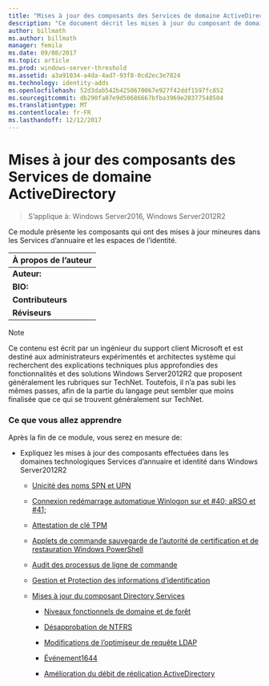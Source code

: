 ```yaml
---
title: "Mises à jour des composants des Services de domaine ActiveDirectory"
description: "Ce document décrit les mises à jour du composant de domaine ActiveDirectory pour Windows Server2012R2"
author: billmath
ms.author: billmath
manager: femila
ms.date: 09/08/2017
ms.topic: article
ms.prod: windows-server-threshold
ms.assetid: a3a91034-a4da-4ad7-93f8-0cd2ec3e7824
ms.technology: identity-adds
ms.openlocfilehash: 52d3dab542b4250670067e927f42ddf1597fc852
ms.sourcegitcommit: db290fa07e9d50686667bfba3969e20377548504
ms.translationtype: MT
ms.contentlocale: fr-FR
ms.lasthandoff: 12/12/2017
---
```

# <a name="active-directory-domain-services-component-updates"></a>Mises à jour des composants des Services de domaine ActiveDirectory

>S’applique à: Windows Server2016, Windows Server2012R2

Ce module présente les composants qui ont des mises à jour mineures dans les Services d’annuaire et les espaces de l’identité.  
  
|À propos de l’auteur|  
|--------------------|  
|**Auteur:**|Justin Turner|  
|**BIO:**|Justin est un ingénieur Support résolution Senior avec l’équipe des Services d’annuaire basée à Irving, Texas, États-Unis.  Il a créé ou contribué à de nombreux cours de formation et articles de la base de connaissances pour la Knowledgebase Microsoft au cours des 12dernières années. Il enseigne employés de Microsoft et de la nouvelle architecture de produits clients est enseigne MicrosoftCertified Master (MCM), MicrosoftCertified Trainer (MCT) et contient une maîtrise Degré dans les systèmes cognitifs et ordinateur.|  
|**Contributeurs**|Ce module de formation inclut des contributions de *Michiko Short*, *Dean Wells*, *Alan Jowett*, *Manu Pushpendran*, *Yashar Bahman*, *Anoosh Saboori*, *Rashmi Jha*, *Justin Hall* et *Herbert Mauerer*|  
|**Réviseurs**|Un grand merci aux personnes suivantes qui ont leur propre temps de réviser et de commentaires: *Joey Seifert*, *Justin Hall*|  
  
> [!NOTE]  
> Ce contenu est écrit par un ingénieur du support client Microsoft et est destiné aux administrateurs expérimentés et architectes système qui recherchent des explications techniques plus approfondies des fonctionnalités et des solutions Windows Server2012R2 que proposent généralement les rubriques sur TechNet. Toutefois, il n’a pas subi les mêmes passes, afin de la partie du langage peut sembler que moins finalisée que ce qui se trouvent généralement sur TechNet.  
  
### <a name="what-you-will-learn"></a>Ce que vous allez apprendre  
Après la fin de ce module, vous serez en mesure de:  
  
-   Expliquez les mises à jour des composants effectuées dans les domaines technologiques Services d’annuaire et identité dans Windows Server2012R2  
  
    -   [Unicité des noms SPN et UPN](../../../ad-ds/manage/component-updates/SPN-and-UPN-uniqueness.md)  
  
    -   [Connexion redémarrage automatique Winlogon sur et #40; aRSO et #41;](../../../ad-ds/manage/component-updates/Winlogon-Automatic-Restart-Sign-On--ARSO-.md)  
  
    -   [Attestation de clé TPM](../../../ad-ds/manage/component-updates/TPM-Key-Attestation.md)  
  
    -   [Applets de commande sauvegarde de l’autorité de certification et de restauration Windows PowerShell](../../../ad-ds/manage/component-updates/CA-Backup-and-Restore-Windows-PowerShell-cmdlets.md)  
  
    -   [Audit des processus de ligne de commande](../../../ad-ds/manage/component-updates/Command-line-process-auditing.md)  
  
    -   [Gestion et Protection des informations d’identification](https://technet.microsoft.com/library/dn408190.aspx)  
  
    -   [Mises à jour du composant Directory Services](../../../ad-ds/manage/component-updates/Directory-Services-component-updates.md)  
  
        -   [Niveaux fonctionnels de domaine et de forêt](../../../ad-ds/manage/component-updates/../../../ad-ds/manage/component-updates/Directory-Services-component-updates.md#BKMK_FL)  
  
        -   [Désapprobation de NTFRS](../../../ad-ds/manage/component-updates/Directory-Services-component-updates.md#BKMK_NTFRS)  
  
        -   [Modifications de l’optimiseur de requête LDAP](../../../ad-ds/manage/component-updates/../../../ad-ds/manage/component-updates/Directory-Services-component-updates.md#BKMK_LDAPQuery)  
  
        -   [Événement1644](../../../ad-ds/manage/component-updates/Directory-Services-component-updates.md#BKMK_1644)  
  
        -   [Amélioration du débit de réplication ActiveDirectory](../../../ad-ds/manage/component-updates/../../../ad-ds/manage/component-updates/Directory-Services-component-updates.md#BKMK_ADRepl)  
  


